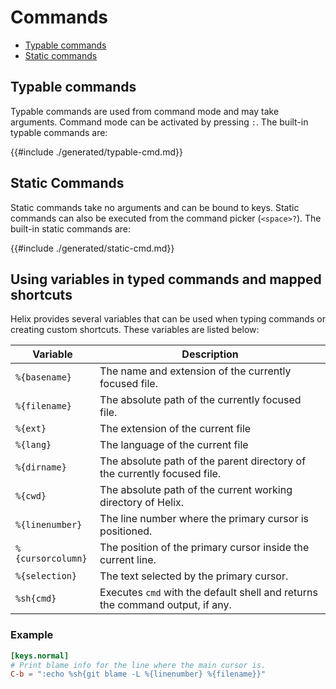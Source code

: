 # Commands

- [Typable commands](#typable-commands)
- [Static commands](#static-commands)

## Typable commands

Typable commands are used from command mode and may take arguments. Command mode can be activated by pressing `:`. The built-in typable commands are:

{{#include ./generated/typable-cmd.md}}

## Static Commands

Static commands take no arguments and can be bound to keys. Static commands can also be executed from the command picker (`<space>?`). The built-in static commands are:

{{#include ./generated/static-cmd.md}}

## Using variables in typed commands and mapped shortcuts
Helix provides several variables that can be used when typing commands or creating custom shortcuts. These variables are listed below:

| Variable         | Description |
| ---              | ---                      |
| `%{basename}`    | The name and extension of the currently focused file. |
| `%{filename}`    | The absolute path of the currently focused file. |
| `%{ext}`         | The extension of the current file |
| `%{lang}`        | The language of the current file   |
| `%{dirname}`     | The absolute path of the parent directory of the currently focused file. |
| `%{cwd}`         | The absolute path of the current working directory of Helix. |
| `%{linenumber}`  | The line number where the primary cursor is positioned. |
| `%{cursorcolumn}`| The position of the primary cursor inside the current line. |
| `%{selection}`   | The text selected by the primary cursor. |
| `%sh{cmd}`       | Executes `cmd` with the default shell and returns the command output, if any. |

### Example
```toml
[keys.normal]
# Print blame info for the line where the main cursor is.
C-b = ":echo %sh{git blame -L %{linenumber} %{filename}}"
```
